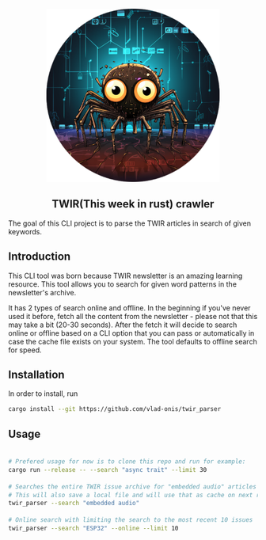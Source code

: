<p align="center">
     <img src="logo.png" alt="logo" width=350/>
 </p>

 <h2 align="center">TWIR(This week in rust) crawler</h2>

The goal of this CLI project is to parse the TWIR articles in search of given keywords.

## Introduction
This CLI tool was born because TWIR newsletter is an amazing learning resource. This tool allows you to search for given word patterns in the
newsletter's archive. 

It has 2 types of search online and offline. In the beginning if you've never used it before, fetch all the content
from the newsletter - please not that this may take a bit (20-30 seconds). After the fetch it will decide to search online or offline based on a CLI option that you can pass
or automatically in case the cache file exists on your system. The tool defaults to offline search for speed.

## Installation

In order to install, run

```bash
cargo install --git https://github.com/vlad-onis/twir_parser
```

## Usage

```bash

# Prefered usage for now is to clone this repo and run for example:
cargo run --release -- --search "async trait" --limit 30

# Searches the entire TWIR issue archive for "embedded audio" articles
# This will also save a local file and will use that as cache on next runs
twir_parser --search "embedded audio"

# Online search with limiting the search to the most recent 10 issues
twir_parser --search "ESP32" --online --limit 10
```
